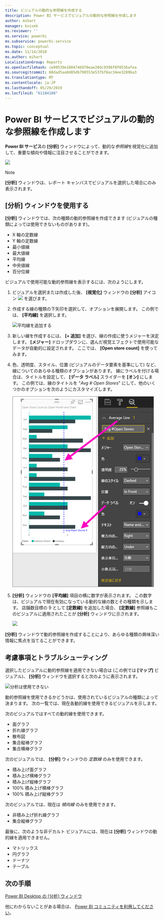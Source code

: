 ```yaml
---
title: ビジュアルの動的な参照線を作成する
description: Power BI サービスでビジュアルの動的な参照線を作成します
author: mihart
manager: kvivek
ms.reviewer: ''
ms.service: powerbi
ms.subservice: powerbi-service
ms.topic: conceptual
ms.date: 11/14/2018
ms.author: mihart
LocalizationGroup: Reports
ms.openlocfilehash: ce99539e1804746970eae20dc9396f0f0536afea
ms.sourcegitcommit: 60dad5aa0d85db790553e537bf8ac34ee3289ba3
ms.translationtype: MT
ms.contentlocale: ja-JP
ms.lasthandoff: 05/29/2019
ms.locfileid: "61184108"
---
```

# <a name="create-dynamic-reference-lines-for-visuals-in-the-power-bi-service"></a>Power BI サービスでビジュアルの動的な参照線を作成します

**Power BI サービス**の **[分析]** ウィンドウによって、動的な*参照線*を視覚化に追加して、重要な傾向や情報に注目させることができます。

![](media/service-analytics-pane/power-bi-analytics-pane.png)

> [!NOTE]
> **[分析]** ウィンドウは、レポート キャンバスでビジュアルを選択した場合にのみ表示されます。
> 
> 

## <a name="use-the-analytics-pane"></a>[分析] ウィンドウを使用する
**[分析]** ウィンドウでは、次の種類の動的参照線を作成できます (ビジュアルの種類によっては使用できないものがあります)。

* X 軸の定数線
* Y 軸の定数線
* 最小値線
* 最大値線
* 平均線
* 中央値線
* 百分位線


ビジュアルで使用可能な動的参照線を表示するには、次のようにします。

1. ビジュアルを選択または作成した後、 **[視覚化]** ウィンドウの **[分析]** アイコン ![](media/service-analytics-pane/power-bi-analytics-icon.png) を選びます。

2. 作成する線の種類の下矢印を選択して、オプションを展開します。 この例では、 **[平均線]** を選択します。
   
   ![平均線を追加する](media/service-analytics-pane/power-bi-add.png)

3. 新しい線を作成するには、 **[+ 追加]** を選び、線の作成に使うメジャーを決定します。  **[メジャー]** ドロップダウンに、選んだ視覚エフェクトで使用可能なデータが自動的に設定されます。 ここでは、 **[Open store count]** を使ってみます。

5. 色、透明度、スタイル、位置 (ビジュアルのデータ要素を基準にして) など、線についてのあらゆる種類のオプションがあります。 線にラベルを付ける場合は、タイトルを設定して、 **[データ ラベル]** スライダーを **[オン]** にします。  この例では、線のタイトルを "*Avg # Open Stores*" にして、他のいくつかのオプションを次のようにカスタマイズします。
   
   ![平均線分析をカスタマイズする](media/service-analytics-pane/power-bi-average-line2.png)

1. **[分析]** ウィンドウの **[平均線]** 項目の横に数字が表示されます。 この数字は、ビジュアルで現在有効になっている動的な線の数とその種類を示します。 店舗数目標の 9 として **[定数線]** を追加した場合、 **[定数線]** 参照線もこのビジュアルに適用されたことが **[分析]** ウィンドウに示されます。
   
   ![](media/service-analytics-pane/power-bi-reference-lines.png)
   

**[分析]** ウィンドウで動的参照線を作成することにより、あらゆる種類の興味深い情報に焦点を当てることができます。

## <a name="considerations-and-troubleshooting"></a>考慮事項とトラブルシューティング

選択したビジュアルに動的参照線を適用できない場合は (この例では **[マップ]** ビジュアル)、 **[分析]** ウィンドウを選択すると次のように表示されます。
   
![分析は使用できない](media/service-analytics-pane/power-bi-no-lines.png)

動的参照線を使用できるかどうかは、使用されているビジュアルの種類によって決まります。 次の一覧では、現在各動的線を使用できるビジュアルを示します。

次のビジュアルではすべての動的線を使用できます。

* 面グラフ
* 折れ線グラフ
* 散布図
* 集合縦棒グラフ
* 集合横棒グラフ

次のビジュアルでは、 **[分析]** ウィンドウの *定数線* のみを使用できます。

* 積み上げ面グラフ
* 積み上げ横棒グラフ
* 積み上げ縦棒グラフ
* 100% 積み上げ横棒グラフ
* 100% 積み上げ縦棒グラフ

次のビジュアルでは、現在は *傾向線* のみを使用できます。

* 非積み上げ折れ線グラフ
* 集合縦棒グラフ

最後に、次のような非デカルト ビジュアルには、現在は **[分析]** ウィンドウの動的線を適用できません。

* マトリックス
* 円グラフ
* ドーナツ
* テーブル

## <a name="next-steps"></a>次の手順
[Power BI Desktop の [分析] ウィンドウ](desktop-analytics-pane.md)

他にわからないことがある場合は、 [Power BI コミュニティを利用してください](http://community.powerbi.com/)。

